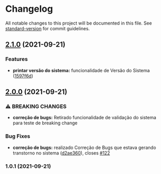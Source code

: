 # Changelog

All notable changes to this project will be documented in this file. See [standard-version](https://github.com/conventional-changelog/standard-version) for commit guidelines.

## [2.1.0](https://github.com/marcelo-idoso/commitizen_teste/compare/v2.0.0...v2.1.0) (2021-09-21)


### Features

* **printar versão do sistema:** funcionalidade de Versão do Sistema ([1597f6d](https://github.com/marcelo-idoso/commitizen_teste/commit/1597f6d30f4c6f0e2b6c14abf9122f20b8f9c208))

## [2.0.0](https://github.com/marcelo-idoso/commitizen_teste/compare/v1.0.1...v2.0.0) (2021-09-21)


### ⚠ BREAKING CHANGES

* **correção de bugs:** Retirado funcionalidade de validação do sistema para teste de breaking change

### Bug Fixes

* **correção de bugs:** realizado Correção de Bugs que estava gerando transtorno no sistema ([d2ae360](https://github.com/marcelo-idoso/commitizen_teste/commit/d2ae3606f95cdf96cdf06f4ee7c90c3e0b33483b)), closes [#122](https://github.com/marcelo-idoso/commitizen_teste/issues/122)

### 1.0.1 (2021-09-21)
